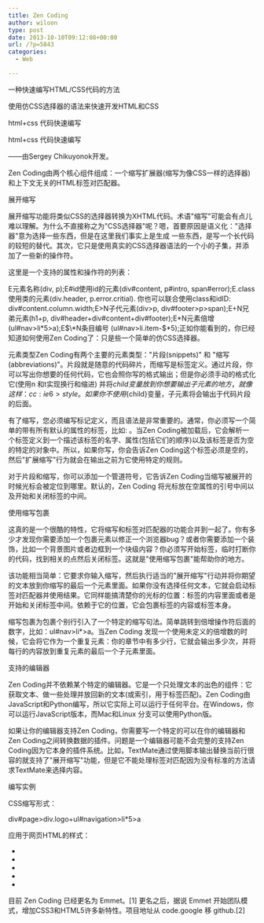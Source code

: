```yaml
---
title: Zen Coding
author: wiloon
type: post
date: 2013-10-10T09:12:08+00:00
url: /?p=5843
categories:
  - Web

---
```

一种快速编写HTML/CSS代码的方法


使用仿CSS选择器的语法来快速开发HTML和CSS

html+css 代码快速编写

html+css 代码快速编写

——由Sergey Chikuyonok开发。

Zen Coding由两个核心组件组成：一个缩写扩展器(缩写为像CSS一样的选择器)和上下文无关的HTML标签对匹配器。

展开缩写


展开缩写功能将类似CSS的选择器转换为XHTML代码。术语"缩写"可能会有点儿难以理解。为什么不直接称之为"CSS选择器"呢？嗯，首要原因是语义化："选择器"意为选择一些东西，但是在这里我们事实上是生成 一些东西，是写一个长代码的较短的替代。其次，它只是使用真实的CSS选择器语法的一个小的子集，并添加了一些新的操作符。

这里是一个支持的属性和操作符的列表：

E元素名称(div, p);E#id使用id的元素(div#content, p#intro, span#error);E.class使用类的元素(div.header, p.error.critial). 你也可以联合使用class和idID: div#content.column.width;E>N子代元素(div>p, div#footer>p>span);E+N兄弟元素(h1+p, div#header+div#content+div#footer);E\*N元素倍增(ul#nav>li\*5>a);E$\*N条目编号 (ul#nav>li.item-$\*5);正如你能看到的，你已经知道如何使用Zen Coding了：只是些一个简单的仿CSS选择器。

元素类型Zen Coding有两个主要的元素类型："片段(snippets)" 和 "缩写(abbreviations)"。片段就是随意的代码碎片，而缩写是标签定义。通过片段，你可以写出你想要的任何代码，它也会照你写的格式输出；但是你必须手动的格式化它(使用n 和t实现换行和缩进) 并将${child}变量放到你想要输出子元素的地方，就像这样：cc:ie6>style。如果你不使用${child}变量，子元素将会输出于代码片段的后面。

有了缩写，您必须编写标记定义，而且语法是非常重要的。通常，你必须写一个简单的带有所有默认的属性的标签，比如: <a href=""></a>。当Zen Coding被加载后，它会解析一个标签定义到一个描述该标签的名字、属性(包括它们的顺序)以及该标签是否为空的特定的对象中。所以，如果你写<img src="" alt="" />，你会告诉Zen Coding这个标签必须是空的，然后"扩展缩写"行为就会在输出之前为它使用特定的规则。

对于片段和缩写，你可以添加一个管道符号，它告诉Zen Coding当缩写被展开的时候光标会被定位到哪里。默认的，Zen Coding 将光标放在空属性的引号中间以及开始和关闭标签的中间。

使用缩写包裹


这真的是一个很酷的特性，它将缩写和标签对匹配器的功能合并到一起了。你有多少才发现你需要添加一个包裹元素以修正一个浏览器bug？或者你需要添加一个装饰，比如一个背景图片或者边框到一个块级内容？你必须写开始标签，临时打断你的代码，找到相关的点然后关闭标签。这就是"使用缩写包裹"能帮助你的地方。

该功能相当简单：它要求你输入缩写，然后执行适当的"展开缩写"行动并将你期望的文本放到你缩写的最后一个元素里面。如果你没有选择任何文本，它就会启动标签对匹配器并使用结果。它同样能搞清楚你的光标的位置：标签的内容里面或者是开始和关闭标签中间。依赖于它的位置，它会包裹标签的内容或标签本身。

缩写包裹为包裹个别行引入了一个特定的缩写句法。简单跳转到倍增操作符后面的数字，比如：ul#nav>li*>a。当Zen Coding 发现一个使用未定义的倍增数的时候，它会将它作为一个重复元素：你的章节中有多少行，它就会输出多少次，并将每行的内容放到重复元素的最后一个子元素里面。

支持的编辑器


Zen Coding并不依赖某个特定的编辑器。它是一个只处理文本的出色的组件：它获取文本、做一些处理并放回新的文本(或索引，用于标签匹配)。Zen Coding由JavaScript和Python编写，所以它实际上可以运行于任何平台。在Windows，你可以运行JavaScript版本，而Mac和Linux 分支可以使用Python版。

如果让你的编辑器支持Zen Coding，你需要写一个特定的可以在你的编辑器和Zen Coding之间转换数据的插件。问题是一个编辑器可能不会完整的支持Zen Coding因为它本身的插件系统。比如，TextMate通过使用脚本输出替换当前行很容的就支持了"展开缩写"功能，但是它不能处理标签对匹配因为没有标准的方法请求TextMate来选择内容。

编写实例


CSS缩写形式：

div#page>div.logo+ul#navigation>li*5>a

应用于网页HTML的样式：

<div id="page">

<div class="logo">

<ul id="navigation">

<li><a href=" "></a></li>

<li><a href=" "></a></li>

<li><a href=" "></a></li>

<li><a href=" "></a></li>

<li><a href=" "></a></li>

</ul>


目前 Zen Coding 已经更名为 Emmet。[1] 更名之后，据说 Emmet 开始团队模式，增加CSS3和HTML5许多新特性。项目地址从 code.google 移 github.[2]